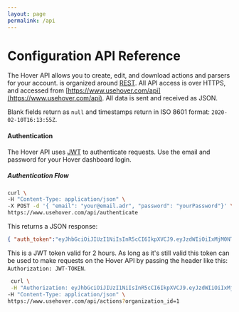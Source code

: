 ```yaml
---
layout: page
permalink: /api
---
```


# Configuration API Reference

The Hover API allows you to create, edit, and download actions and parsers for your account. is organized around [REST](http://en.wikipedia.org/wiki/Representational_State_Transfer). All API access is over HTTPS, and accessed from [https://www.usehover.com/api](https://www.usehover.com/api). All data is sent and received as JSON.

Blank fields return as `null` and timestamps return in ISO 8601 format: `2020-02-10T16:13:55Z`.

#### Authentication
The Hover API uses [JWT](https://jwt.io/) to authenticate requests. Use the email and password for your Hover dashboard login.

##### Authentication Flow

```bash
curl \
-H "Content-Type: application/json" \
-X POST -d '{ "email": "your@email.adr", "password": "yourPassword"}' \
https://www.usehover.com/api/authenticate
```

This returns a JSON response:
```json
{ "auth_token":"eyJhbGciOiJIUzI1NiIsInR5cCI6IkpXVCJ9.eyJzdWIiOiIxMjM0NTY3ODkwIiwibmFtZSI6IkpvaG4gRG9lIiwiaWF0IjoxNTE2MjM5MDIyfQ.SflKxwRJSMeKKF2QT4fwpMeJf36POk6yJV_adQssw5c" }
```

This is a JWT token valid for 2 hours. As long as it's still valid this token can be used to make requests on the Hover API by passing the header like this: `Authorization: JWT-TOKEN`.

```bash
 curl \
 -H "Authorization: eyJhbGciOiJIUzI1NiIsInR5cCI6IkpXVCJ9.eyJzdWIiOiIxMjM0NTY3ODkwIiwibmFtZSI6IkpvaG4gRG9lIiwiaWF0IjoxNTE2MjM5MDIyfQ.SflKxwRJSMeKKF2QT4fwpMeJf36POk6yJV_adQssw5c" \
-H "Content-Type: application/json" \
https://www.usehover.com/api/actions?organization_id=1
```
